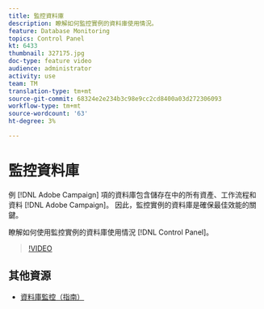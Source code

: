 ```yaml
---
title: 監控資料庫
description: 瞭解如何監控實例的資料庫使用情況。
feature: Database Monitoring
topics: Control Panel
kt: 6433
thumbnail: 327175.jpg
doc-type: feature video
audience: administrator
activity: use
team: TM
translation-type: tm+mt
source-git-commit: 68324e2e234b3c98e9cc2cd8400a03d272306093
workflow-type: tm+mt
source-wordcount: '63'
ht-degree: 3%

---
```



# 監控資料庫

例 [!DNL Adobe Campaign] 項的資料庫包含儲存在中的所有資產、工作流程和資料 [!DNL Adobe Campaign]。 因此，監控實例的資料庫是確保最佳效能的關鍵。

瞭解如何使用監控實例的資料庫使用情況 [!DNL Control Panel]。

>[!VIDEO](https://video.tv.adobe.com/v/327175?quality=12)

## 其他資源

* [資料庫監控（指南）](https://experienceleague.adobe.com/docs/control-panel/using/performance-monitoring/database-monitoring.html?lang=en#performance-monitoring)
